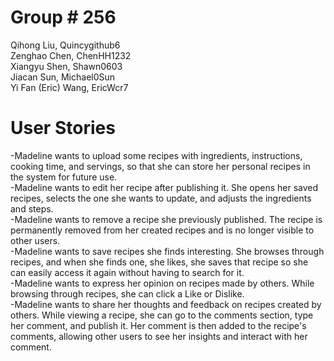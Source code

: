 # Group # 256
Qihong Liu, Quincygithub6\
Zenghao Chen, ChenHH1232\
Xiangyu Shen, Shawn0603\
Jiacan Sun, Michael0Sun\
Yi Fan (Eric) Wang, EricWcr7

# User Stories
-Madeline wants to upload some recipes with ingredients, instructions, cooking time, and servings, so that she can store her personal recipes in the system for future use. \
-Madeline wants to edit her recipe after publishing it. She opens her saved recipes, selects the one she wants to update, and adjusts the ingredients and steps. \
-Madeline wants to remove a recipe she previously published. The recipe is permanently removed from her created recipes and is no longer visible to other users. \
-Madeline wants to save recipes she finds interesting. She browses through recipes, and when she finds one, she likes, she saves that recipe so she can easily access it again without having to search for it. \
-Madeline wants to express her opinion on recipes made by others. While browsing through recipes, she can click a Like or Dislike.\
-Madeline wants to share her thoughts and feedback on recipes created by others. While viewing a recipe, she can go to the comments section, type her comment, and publish it. Her comment is then added to the recipe's comments, allowing other users to see her insights and interact with her comment. 

